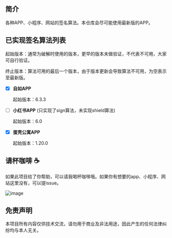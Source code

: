 ## 简介
各种APP、小程序、网站的签名算法。本仓库会尽可能使用最新版的APP。

## 已实现签名算法列表
起始版本：通常为破解时使用的版本，更早的版本未做验证，不代表不可用，大家可自行验证。

终止版本：算法可用的最后一个版本，由于版本更新会导致算法不可用，为空表示至最新版。

- [x] **自如APP** 
    
    起始版本：6.3.3
    
- [ ] **小红书APP** (只实现了sign算法，未实现shield算法)
    
    起始版本：6.0
    
- [x] **蛋壳公寓APP** 
    
    起始版本：1.20.0

## 请杯咖啡 ☕
如果此项目给了你帮助，可以请我喝杯咖啡哦。如果你有想要的app、小程序、网站这里没有，可以提issue。

![image](https://raw.githubusercontent.com/gadfly0x/coffee/master/pay.jpg)



## 免责声明
本项目所有内容仅供技术交流，请勿用于商业及非法用途，因此产生的任何法律纠纷均与本人无关。